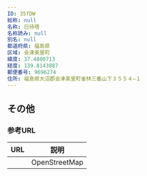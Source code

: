 ```yaml
---
ID: 35fDW
総称: null
名称: 巳待塔
名称読み: null
別名: null
都道府県: 福島県
区域: 会津美里町
緯度: 37.4880713
経度: 139.8143887
郵便番号: 9696274
住所: 福島県大沼郡会津美里町雀林三番山下３５５４−１
---
```


## その他

### 参考URL

| URL | 説明          |
| --- | ------------- |
|     | OpenStreetMap |
